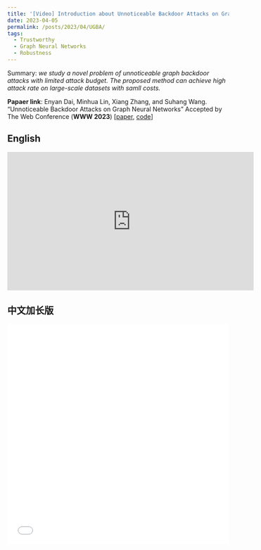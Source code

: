 ```yaml
---
title: '[Video] Introduction about Unnoticeable Backdoor Attacks on Graph Neural Networks (WWW-2023)'
date: 2023-04-05
permalink: /posts/2023/04/UGBA/
tags:
  - Trustworthy
  - Graph Neural Networks
  - Robustness
---
```

Summary: *we study a novel problem of unnoticeable graph backdoor attacks with limited attack budget. The proposed method can achieve high attack rate on large-scale datasets with samll costs.*

**Papaer link**: Enyan Dai, Minhua Lin, Xiang Zhang, and Suhang Wang. “Unnoticeable Backdoor Attacks on Graph Neural Networks” Accepted by The Web Conference (**WWW 2023**) \[[paper](https://arxiv.org/pdf/2303.01263.pdf), [code](https://github.com/ventr1c/UGBA)\]

## English
<iframe width="560" height="315" src="https://www.youtube.com/embed/gEdRlVHxDKw" title="YouTube video player" frameborder="0" allow="accelerometer; autoplay; clipboard-write; encrypted-media; gyroscope; picture-in-picture; web-share" allowfullscreen></iframe>

## 中文加长版

<iframe src="//player.bilibili.com/player.html?aid=441923960&bvid=BV1KL411D7q3&cid=1078766956&page=1&high_quality=1&danmaku=0&autoplay=0" allowfullscreen="allowfullscreen" width="100%" height="500" scrolling="no" frameborder="0"></iframe>



